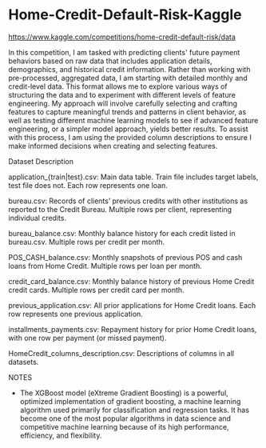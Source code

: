 # Home-Credit-Default-Risk-Kaggle
https://www.kaggle.com/competitions/home-credit-default-risk/data

In this competition, I am tasked with predicting clients' future payment behaviors based on raw data that includes application details, demographics, and historical credit information. Rather than working with pre-processed, aggregated data, I am starting with detailed monthly and credit-level data. This format allows me to explore various ways of structuring the data and to experiment with different levels of feature engineering. My approach will involve carefully selecting and crafting features to capture meaningful trends and patterns in client behavior, as well as testing different machine learning models to see if advanced feature engineering, or a simpler model approach, yields better results. To assist with this process, I am using the provided column descriptions to ensure I make informed decisions when creating and selecting features.



Dataset Description

application_{train|test}.csv: Main data table. Train file includes target labels, test file does not. Each row represents one loan.

bureau.csv: Records of clients’ previous credits with other institutions as reported to the Credit Bureau. Multiple rows per client, representing individual credits.

bureau_balance.csv: Monthly balance history for each credit listed in bureau.csv. Multiple rows per credit per month.

POS_CASH_balance.csv: Monthly snapshots of previous POS and cash loans from Home Credit. Multiple rows per loan per month.

credit_card_balance.csv: Monthly balance history of previous Home Credit credit cards. Multiple rows per credit card per month.

previous_application.csv: All prior applications for Home Credit loans. Each row represents one previous application.

installments_payments.csv: Repayment history for prior Home Credit loans, with one row per payment (or missed payment).

HomeCredit_columns_description.csv: Descriptions of columns in all datasets.




NOTES

- The XGBoost model (eXtreme Gradient Boosting) is a powerful, optimized implementation of gradient boosting, a machine learning algorithm used primarily for classification and regression tasks. It has become one of the most popular algorithms in data science and competitive machine learning because of its high performance, efficiency, and flexibility.
